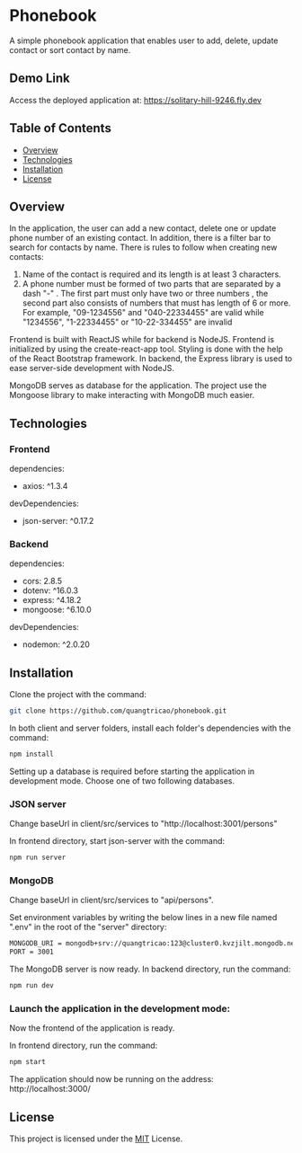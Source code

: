 # Phonebook

A simple phonebook application that enables user to add, delete, update contact or sort contact by name.

## Demo Link

Access the deployed application at: https://solitary-hill-9246.fly.dev

## Table of Contents

- [Overview](#overview)
- [Technologies](#technologies)
- [Installation](#installation)
- [License](#license)

## Overview

In the application, the user can add a new contact, delete one or update phone number of an existing contact.
In addition, there is a filter bar to search for contacts by name.
There is rules to follow when creating new contacts:
1. Name of the contact is required and its length is at least 3 characters.
2. A phone number must be formed of two parts that are separated by a dash "-" . The first part must only have two or three numbers
, the second part also consists of numbers that must has length of 6 or more.
For example, "09-1234556" and "040-22334455" are valid
while "1234556", "1-22334455" or "10-22-334455" are invalid

Frontend is built with ReactJS while for backend is NodeJS. Frontend is initialized by using the create-react-app tool. Styling is done with the help of the React Bootstrap framework.
In backend, the Express library is used to ease server-side development with NodeJS.

MongoDB serves as database for the application. The project use the Mongoose library to make interacting with MongoDB much easier.

## Technologies

### Frontend

dependencies:
* axios: ^1.3.4

devDependencies:
* json-server: ^0.17.2

### Backend

dependencies:
* cors: 2.8.5
* dotenv: ^16.0.3
* express: ^4.18.2
* mongoose: ^6.10.0

devDependencies:
* nodemon: ^2.0.20

## Installation

Clone the project with the command:

```sh
git clone https://github.com/quangtricao/phonebook.git
```

In both client and server folders, install each folder's dependencies with the command:

```sh
npm install
```

Setting up a database is required before starting the application in development mode. Choose one of two following databases.

### JSON server

Change baseUrl in client/src/services to "http://localhost:3001/persons"

In frontend directory, start json-server with the command:

```sh
npm run server
```

### MongoDB

Change baseUrl in client/src/services to "api/persons".

Set environment variables by writing the below lines in a new file named ".env" in the root of the "server" directory:

```sh
MONGODB_URI = mongodb+srv://quangtricao:123@cluster0.kvzjilt.mongodb.net/phoneBook?retryWrites=true&w=majority
PORT = 3001
```

The MongoDB server is now ready. In backend directory, run the command:

```sh
npm run dev
```

### Launch the application in the development mode:

Now the frontend of the application is ready.

In frontend directory, run the command:

```sh
npm start
```

The application should now be running on the address: http://localhost:3000/

## License

This project is licensed under the [MIT](https://choosealicense.com/licenses/mit/) License.
